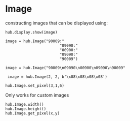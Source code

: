 # Image

constructing images that can be displayed using:
```
hub.display.show(image)
```


```
image = hub.Image("90009:"
                        "09090:"
                        "00900:"
                        "09090:"
                        "90009")    
```

```
image = hub.Image("90009\n09090\n00900\n09090\n90009"
```

```
 image = hub.Image(2, 2, b'\x08\x08\x08\x08')
```

```
hub.Image.set_pixel(3,1,6) 
``` 
Only works for custom images

```
hub.Image.width()
hub.Image.height()
hub.Image.get_pixel(x,y)
```
